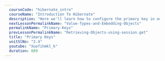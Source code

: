 ```yaml
---
  courseCode: "hibernate_intro"
  courseName: "Introduction To Hibernate"
  description: "Here we'll learn how to configure the primary key in our entity class using the `@Id` annotation."
  nextLessonPermalinkName: "Value-Types-and-Embedding-Objects"
  permalinkName: "Primary-Keys"
  prevLessonPermalinkName: "Retrieving-Objects-using-session.get"
  title: "Primary Keys"
  unitSlNo: "2.4"
  youtube: "Xuofihmkl_k"
  duration: 689
---
```


